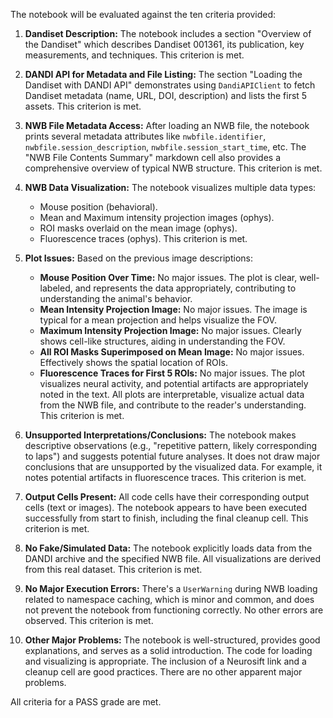 The notebook will be evaluated against the ten criteria provided:

1.  **Dandiset Description:** The notebook includes a section "Overview of the Dandiset" which describes Dandiset 001361, its publication, key measurements, and techniques. This criterion is met.

2.  **DANDI API for Metadata and File Listing:** The section "Loading the Dandiset with DANDI API" demonstrates using `DandiAPIClient` to fetch Dandiset metadata (name, URL, DOI, description) and lists the first 5 assets. This criterion is met.

3.  **NWB File Metadata Access:** After loading an NWB file, the notebook prints several metadata attributes like `nwbfile.identifier`, `nwbfile.session_description`, `nwbfile.session_start_time`, etc. The "NWB File Contents Summary" markdown cell also provides a comprehensive overview of typical NWB structure. This criterion is met.

4.  **NWB Data Visualization:** The notebook visualizes multiple data types:
    *   Mouse position (behavioral).
    *   Mean and Maximum intensity projection images (ophys).
    *   ROI masks overlaid on the mean image (ophys).
    *   Fluorescence traces (ophys).
    This criterion is met.

5.  **Plot Issues:** Based on the previous image descriptions:
    *   **Mouse Position Over Time:** No major issues. The plot is clear, well-labeled, and represents the data appropriately, contributing to understanding the animal's behavior.
    *   **Mean Intensity Projection Image:** No major issues. The image is typical for a mean projection and helps visualize the FOV.
    *   **Maximum Intensity Projection Image:** No major issues. Clearly shows cell-like structures, aiding in understanding the FOV.
    *   **All ROI Masks Superimposed on Mean Image:** No major issues. Effectively shows the spatial location of ROIs.
    *   **Fluorescence Traces for First 5 ROIs:** No major issues. The plot visualizes neural activity, and potential artifacts are appropriately noted in the text.
    All plots are interpretable, visualize actual data from the NWB file, and contribute to the reader's understanding. This criterion is met.

6.  **Unsupported Interpretations/Conclusions:** The notebook makes descriptive observations (e.g., "repetitive pattern, likely corresponding to laps") and suggests potential future analyses. It does not draw major conclusions that are unsupported by the visualized data. For example, it notes potential artifacts in fluorescence traces. This criterion is met.

7.  **Output Cells Present:** All code cells have their corresponding output cells (text or images). The notebook appears to have been executed successfully from start to finish, including the final cleanup cell. This criterion is met.

8.  **No Fake/Simulated Data:** The notebook explicitly loads data from the DANDI archive and the specified NWB file. All visualizations are derived from this real dataset. This criterion is met.

9.  **No Major Execution Errors:** There's a `UserWarning` during NWB loading related to namespace caching, which is minor and common, and does not prevent the notebook from functioning correctly. No other errors are observed. This criterion is met.

10. **Other Major Problems:** The notebook is well-structured, provides good explanations, and serves as a solid introduction. The code for loading and visualizing is appropriate. The inclusion of a Neurosift link and a cleanup cell are good practices. There are no other apparent major problems.

All criteria for a PASS grade are met.